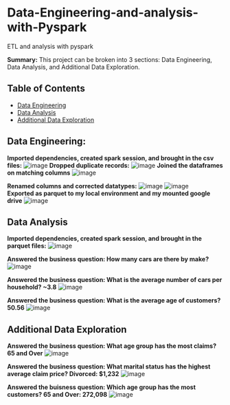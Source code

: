 # Data-Engineering-and-analysis-with-Pyspark   
ETL and analysis with pyspark       
      
**Summary:** This project can be broken into 3 sections: Data Engineering, Data Analysis, and Additional Data Exploration.
## Table of Contents
- [Data Engineering](#data-engineering)  
- [Data Analysis](#data-analysis)      
- [Additional Data Exploration](#additional-data-exploration)  

  
## Data Engineering:
**Imported dependencies, created spark session, and brought in the csv files:**
![image](https://github.com/dclaxto1/Data-Engineering-and-analysis-with-Pyspark/assets/128431134/d46c0463-b4db-4a71-bbbc-696206006883)
**Dropped duplicate records:**
![image](https://github.com/dclaxto1/Data-Engineering-and-analysis-with-Pyspark/assets/128431134/a9738221-ee20-43f8-8f40-562c90d4f262)
**Joined the dataframes on matching columns**
![image](https://github.com/dclaxto1/Data-Engineering-and-analysis-with-Pyspark/assets/128431134/de158c1e-3f67-4ee7-8a06-edc086f8c1e4)

**Renamed columns and corrected datatypes:**
![image](https://github.com/dclaxto1/Data-Engineering-and-analysis-with-Pyspark/assets/128431134/866f0d59-9df7-4598-b472-cb8131471051)
![image](https://github.com/dclaxto1/Data-Engineering-and-analysis-with-Pyspark/assets/128431134/fb83b6d2-7af9-4d0f-9505-4ef73332ed91) <br />
**Exported as parquet to my local environment and my mounted google drive**
![image](https://github.com/dclaxto1/Data-Engineering-and-analysis-with-Pyspark/assets/128431134/a2f08316-3d47-4328-aa85-0fef3c4d53e2)

## Data Analysis
**Imported dependencies, created spark session, and brought in the parquet files:**
![image](https://github.com/dclaxto1/Data-Engineering-and-analysis-with-Pyspark/assets/128431134/ed84f5db-0986-42ee-9a93-0d7f5ef241a1)

**Answered the business question: How many cars are there by make?**
![image](https://github.com/dclaxto1/Data-Engineering-and-analysis-with-Pyspark/assets/128431134/1f2e9c6f-5a45-4f17-b874-b38f1500de85)

**Answered the business question: What is the average number of cars per household? ~3.8**
![image](https://github.com/dclaxto1/Data-Engineering-and-analysis-with-Pyspark/assets/128431134/3e5bb5ca-19bb-4862-8bdf-52422430367c) <br />

**Answered the business question: What is the average age of customers? 50.56**
![image](https://github.com/dclaxto1/Data-Engineering-and-analysis-with-Pyspark/assets/128431134/9fb38ad8-6236-4f17-a280-5fa54f7d1c3a)

## Additional Data Exploration
**Answered the business question: What age group has the most claims? 65 and Over**
![image](https://github.com/dclaxto1/Data-Engineering-and-analysis-with-Pyspark/assets/128431134/783cc203-898e-44a7-992e-b98b11873e5e)

**Answered the business question: What marital status has the highest average claim price? Divorced: $1,232**
![image](https://github.com/dclaxto1/Data-Engineering-and-analysis-with-Pyspark/assets/128431134/d544a967-b59b-4626-823f-05f43be71092) 

**Answered the buisness question: Which age group has the most customers? 65 and Over: 272,098**
![image](https://github.com/dclaxto1/Data-Engineering-and-analysis-with-Pyspark/assets/128431134/47dbd6ea-8e9b-488d-b5b6-9d031ed55fd2)




